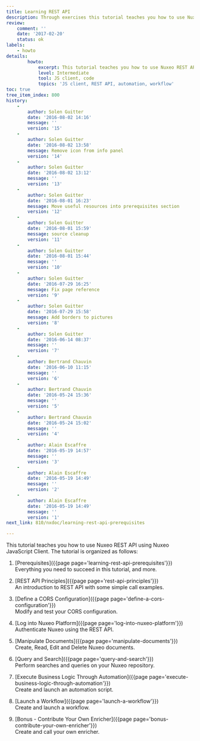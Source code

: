 ```yaml
---
title: Learning REST API
description: Through exercises this tutorial teaches you how to use Nuxeo REST API using Nuxeo JavaScript Client.
review:
    comment: ''
    date: '2017-02-20'
    status: ok
labels:
    - howto
details:
        howto:
            excerpt: This tutorial teaches you how to use Nuxeo REST API using Nuxeo JavaScript Client. Through exercises you will learn how to leverage the REST API to manage business content.
            level: Intermediate
            tool: JS client, code
            topics: 'JS client, REST API, automation, workflow'
toc: true
tree_item_index: 800
history:
    -
        author: Solen Guitter
        date: '2016-08-02 14:16'
        message: ''
        version: '15'
    -
        author: Solen Guitter
        date: '2016-08-02 13:58'
        message: Remove icon from info panel
        version: '14'
    -
        author: Solen Guitter
        date: '2016-08-02 13:12'
        message: ''
        version: '13'
    -
        author: Solen Guitter
        date: '2016-08-01 16:23'
        message: Move useful resources into prerequisites section
        version: '12'
    -
        author: Solen Guitter
        date: '2016-08-01 15:59'
        message: source cleanup
        version: '11'
    -
        author: Solen Guitter
        date: '2016-08-01 15:44'
        message: ''
        version: '10'
    -
        author: Solen Guitter
        date: '2016-07-29 16:25'
        message: Fix page reference
        version: '9'
    -
        author: Solen Guitter
        date: '2016-07-29 15:58'
        message: Add borders to pictures
        version: '8'
    -
        author: Solen Guitter
        date: '2016-06-14 08:37'
        message: ''
        version: '7'
    -
        author: Bertrand Chauvin
        date: '2016-06-10 11:15'
        message: ''
        version: '6'
    -
        author: Bertrand Chauvin
        date: '2016-05-24 15:36'
        message: ''
        version: '5'
    -
        author: Bertrand Chauvin
        date: '2016-05-24 15:02'
        message: ''
        version: '4'
    -
        author: Alain Escaffre
        date: '2016-05-19 14:57'
        message: ''
        version: '3'
    -
        author: Alain Escaffre
        date: '2016-05-19 14:49'
        message: ''
        version: '2'
    -
        author: Alain Escaffre
        date: '2016-05-19 14:49'
        message: ''
        version: '1'
next_link: 810/nxdoc/learning-rest-api-prerequisites

---
```

This tutorial teaches you how to use Nuxeo REST API using Nuxeo JavaScript Client. The tutorial is organized as follows:

1.  [Prerequisites]({{page page='learning-rest-api-prerequisites'}})<br/>
    Everything you need to succeed in this tutorial, and more.

2.  [REST API Principles]({{page page='rest-api-principles'}})<br/>
    An introduction to REST API with some simple call examples.

3.  [Define a CORS Configuration]({{page page='define-a-cors-configuration'}})<br/>
    Modify and test your CORS configuration.

4.  [Log into Nuxeo Platform]({{page page='log-into-nuxeo-platform'}})<br/>
    Authenticate Nuxeo using the REST API.

5.  [Manipulate Documents]({{page page='manipulate-documents'}})<br/>
    Create, Read, Edit and Delete Nuxeo documents.

6.  [Query and Search]({{page page='query-and-search'}})<br/>
    Perform searches and queries on your Nuxeo repository.

7.  [Execute Business Logic Through Automation]({{page page='execute-business-logic-through-automation'}})<br/>
    Create and launch an automation script.

8.  [Launch a Workflow]({{page page='launch-a-workflow'}})<br/>
    Create and launch a workflow.

9. [Bonus - Contribute Your Own Enricher]({{page page='bonus-contribute-your-own-enricher'}})<br/>
    Create and call your own enricher.
